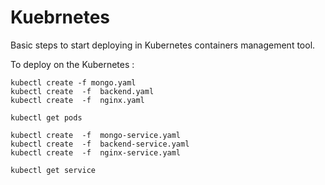 Kuebrnetes
==========================

Basic steps to start deploying in Kubernetes containers management tool.

To deploy on the Kubernetes : 
```
kubectl create -f mongo.yaml
kubectl create  -f  backend.yaml
kubectl create  -f  nginx.yaml

kubectl get pods

kubectl create  -f  mongo-service.yaml
kubectl create  -f  backend-service.yaml
kubectl create  -f  nginx-service.yaml

kubectl get service
```



